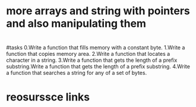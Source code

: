 # more arrays and string with pointers and also manipulating them
#
#tasks 
0.Write a function that fills memory with a constant byte.
1.Write a function that copies memory area.
2.Write a function that locates a character in a string.
3.Write a function that gets the length of a prefix substring.Write a function that gets the length of a prefix substring.
4.Write a function that searches a string for any of a set of bytes.

# reosurssce links

#



